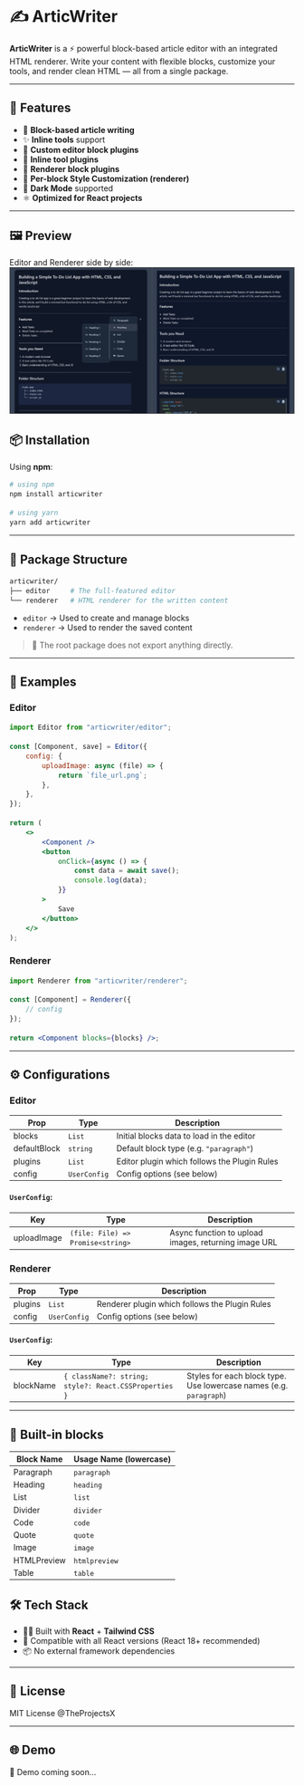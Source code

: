 # ✍️ ArticWriter

**ArticWriter** is a ⚡ powerful block-based article editor with an integrated HTML renderer. Write your content with flexible blocks, customize your tools, and render clean HTML — all from a single package.

---

## 🚀 Features

-   🧱 **Block-based article writing**
-   ✨ **Inline tools** support
-   🧩 **Custom editor block plugins**
-   🔧 **Inline tool plugins**
-   🎨 **Renderer block plugins**
-   🎨 **Per-block Style Customization (renderer)**
-   🌙 **Dark Mode** supported
-   ⚛️ **Optimized for React projects**

---

## 🖼️ Preview

Editor and Renderer side by side:
![Editor & Renderer](./assets/articwriter.jpg)

## 📦 Installation

Using **npm**:

```bash
# using npm
npm install articwriter

# using yarn
yarn add articwriter
```

---

## 📁 Package Structure

```bash
articwriter/
├── editor     # The full-featured editor
└── renderer   # HTML renderer for the written content
```

-   `editor` → Used to create and manage blocks
-   `renderer` → Used to render the saved content

> 📌 The root package does not export anything directly.

---

## 🔧 Examples

### Editor

```jsx
import Editor from "articwriter/editor";

const [Component, save] = Editor({
    config: {
        uploadImage: async (file) => {
            return `file_url.png`;
        },
    },
});

return (
    <>
        <Component />
        <button
            onClick={async () => {
                const data = await save();
                console.log(data);
            }}
        >
            Save
        </button>
    </>
);
```

### Renderer

```jsx
import Renderer from "articwriter/renderer";

const [Component] = Renderer({
    // config
});

return <Component blocks={blocks} />;
```

---

## ⚙️ Configurations

### Editor

| Prop         | Type         | Description                                  |
| ------------ | ------------ | -------------------------------------------- |
| blocks       | `List`       | Initial blocks data to load in the editor    |
| defaultBlock | `string`     | Default block type (e.g. `"paragraph"`)      |
| plugins      | `List`       | Editor plugin which follows the Plugin Rules |
| config       | `UserConfig` | Config options (see below)                   |

#### `UserConfig`:

| Key         | Type                              | Description                                          |
| ----------- | --------------------------------- | ---------------------------------------------------- |
| uploadImage | `(file: File) => Promise<string>` | Async function to upload images, returning image URL |

### Renderer

| Prop    | Type         | Description                                    |
| ------- | ------------ | ---------------------------------------------- |
| plugins | `List`       | Renderer plugin which follows the Plugin Rules |
| config  | `UserConfig` | Config options (see below)                     |

#### `UserConfig`:

| Key       | Type                                                  | Description                                                        |
| --------- | ----------------------------------------------------- | ------------------------------------------------------------------ |
| blockName | `{ className?: string; style?: React.CSSProperties }` | Styles for each block type. Use lowercase names (e.g. `paragraph`) |

---

## 🔧 Built-in blocks

| Block Name  | Usage Name (lowercase) |
| ----------- | ---------------------- |
| Paragraph   | `paragraph`            |
| Heading     | `heading`              |
| List        | `list`                 |
| Divider     | `divider`              |
| Code        | `code`                 |
| Quote       | `quote`                |
| Image       | `image`                |
| HTMLPreview | `htmlpreview`          |
| Table       | `table`                |

## 🛠️ Tech Stack

-   🧑‍💻 Built with **React** + **Tailwind CSS**
-   🔁 Compatible with all React versions (React 18+ recommended)
-   📦 No external framework dependencies

---

## 📜 License

MIT License @TheProjectsX

---

## 🌐 Demo

🚧 Demo coming soon...
